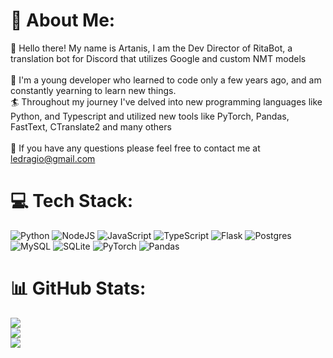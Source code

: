 # 💫 About Me:
👋 Hello there! My name is Artanis, I am the Dev Director of RitaBot, a translation bot for Discord that utilizes Google and custom NMT models<br><br>👀 I'm a young developer who learned to code only a few years ago, and am constantly yearning to learn new things.<br>🏄 Throughout my journey I've delved into new programming languages like Python, and Typescript and utilized new tools like PyTorch, Pandas, FastText, CTranslate2 and many others<br><br>📧 If you have any questions please feel free to contact me at ledragio@gmail.com


# 💻 Tech Stack:
![Python](https://img.shields.io/badge/python-3670A0?style=for-the-badge&logo=python&logoColor=ffdd54) ![NodeJS](https://img.shields.io/badge/node.js-6DA55F?style=for-the-badge&logo=node.js&logoColor=white) ![JavaScript](https://img.shields.io/badge/javascript-%23323330.svg?style=for-the-badge&logo=javascript&logoColor=%23F7DF1E) ![TypeScript](https://img.shields.io/badge/typescript-%23007ACC.svg?style=for-the-badge&logo=typescript&logoColor=white) ![Flask](https://img.shields.io/badge/flask-%23000.svg?style=for-the-badge&logo=flask&logoColor=white) ![Postgres](https://img.shields.io/badge/postgres-%23316192.svg?style=for-the-badge&logo=postgresql&logoColor=white) ![MySQL](https://img.shields.io/badge/mysql-%2300f.svg?style=for-the-badge&logo=mysql&logoColor=white) ![SQLite](https://img.shields.io/badge/sqlite-%2307405e.svg?style=for-the-badge&logo=sqlite&logoColor=white) ![PyTorch](https://img.shields.io/badge/PyTorch-%23EE4C2C.svg?style=for-the-badge&logo=PyTorch&logoColor=white) ![Pandas](https://img.shields.io/badge/pandas-%23150458.svg?style=for-the-badge&logo=pandas&logoColor=white)
# 📊 GitHub Stats:
![](https://github-readme-stats.vercel.app/api?username=ArtanisTheOne&theme=dark&hide_border=false&include_all_commits=true&count_private=true)<br/>
![](https://github-readme-streak-stats.herokuapp.com/?user=ArtanisTheOne&theme=dark&hide_border=false)<br/>
![](https://github-readme-stats.vercel.app/api/top-langs/?username=ArtanisTheOne&theme=dark&hide_border=false&include_all_commits=true&count_private=true&layout=compact)

<!-- Proudly created with GPRM ( https://gprm.itsvg.in ) -->
